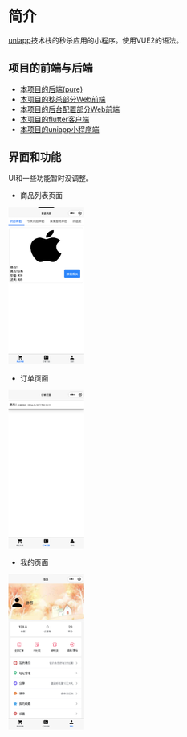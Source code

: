 # 简介
[uniapp](https://uniapp.dcloud.net.cn)技术栈的秒杀应用的小程序。使用VUE2的语法。

## 项目的前端与后端
- [本项目的后端(pure)](https://github.com/weiraneve/seckillcloud-pure)
- [本项目的秒杀部分Web前端](https://github.com/weiraneve/seckill-front)
- [本项目的后台配置部分Web前端](https://github.com/weiraneve/admin-manager)
- [本项目的flutter客户端](https://github.com/weiraneve/seckill-deal)
- [本项目的uniapp小程序端](https://github.com/weiraneve/seckill-mall-miniprogram)

## 界面和功能
UI和一些功能暂时没调整。

- 商品列表页面

<img src="./docs/images/goods_list.png" alt="商品列表页面" width="30%" />

- 订单页面

<img src="./docs/images/order.png" alt="订单页面" width="30%" />


- 我的页面

<img src="./docs/images/me.png" alt="订单页面" width="30%" />